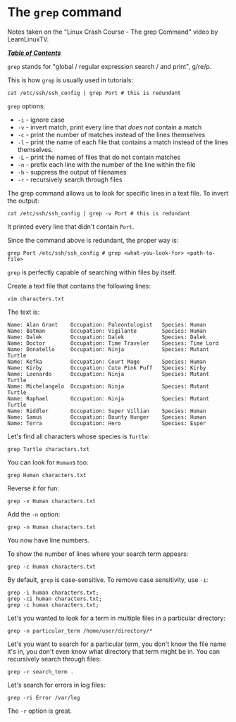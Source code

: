 # The `grep` command

Notes taken on the "Linux Crash Course - The grep Command" video by
LearnLinuxTV.

[***Table of Contents***](/README.md)  

`grep` stands for "global / regular expression search / and print", g/re/p.

This is how `grep` is usually used in tutorials:

    cat /etc/ssh/ssh_config | grep Port # this is redundant

`grep` options:

- `-i` - ignore case
- `-v` - invert match, print every line that *does not* contain a match
- `-c` - print the number of matches instead of the lines themselves
- `-l` - print the name of each file that contains a match instead of the lines
  themselves.
- `-L` - print the names of files that do not contain matches
- `-n` - prefix each line with the number of the line within the file
- `-h` - suppress the output of filenames
- `-r` - recursively search through files

The grep command allows us to look for specific lines in a text file. To invert
the output: 

    cat /etc/ssh/ssh_config | grep -v Port # this is redundant

It printed every line that didn't contain `Port`. 

Since the command above is redundant, the proper way is:

    grep Port /etc/ssh/ssh_config # grep <what-you-look-for> <path-to-file>

`grep` is perfectly capable of searching within files by itself.

Create a text file that contains the following lines:

    vim characters.txt

The text is:

    Name: Alan Grant    Occupation: Paleontologist   Species: Human
    Name: Batman        Occupation: Vigilante        Species: Human
    Name: Dalek         Occupation: Dalek            Species: Dalek
    Name: Doctor        Occupation: Time Traveler    Species: Time Lord
    Name: Donatello     Occupation: Ninja            Species: Mutant Turtle
    Name: Kefka         Occupation: Court Mage       Species: Human
    Name: Kirby         Occupation: Cute Pink Puff   Species: Kirby
    Name: Leonardo      Occupation: Ninja            Species: Mutant Turtle
    Name: Michelangelo  Occupation: Ninja            Species: Mutant Turtle
    Name: Raphael       Occupation: Ninja            Species: Mutant Turtle
    Name: Riddler       Occupation: Super Villian    Species: Human
    Name: Samus         Occupation: Bounty Hunger    Species: Human
    Name: Terra         Occupation: Hero             Species: Esper

Let's find all characters whose species is `Turtle`:

    grep Turtle characters.txt

You can look for `Human`s too:

    grep Human characters.txt

Reverse it for fun:

    grep -v Human characters.txt
    
Add the `-n` option:

    grep -n Human characters.txt

You now have line numbers.

To show the number of lines where your search term appears:

    grep -c Human characters.txt

By default, `grep` is case-sensitive. To remove case sensitivity, use `-i`:

    grep -i human characters.txt;
    grep -ci human characters.txt;
    grep -c human characters.txt;

Let's you wanted to look for a term in multiple files in a particular
directory:

    grep -n particular_term /home/user/directory/*

Let's you want to search for a particular term, you don't know the file name
it's in, you don't even know what directory that term might be in. You can
recursively search through files:

    grep -r search_term .

Let's search for errors in log files:

    grep -ri Error /var/log

The `-r` option is great.
